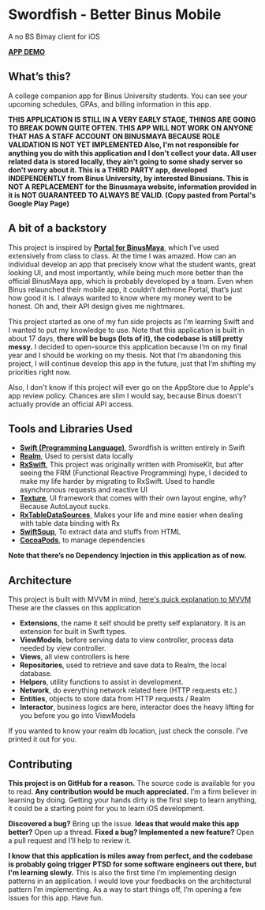 

# Swordfish - Better Binus Mobile
A no BS Bimay client for iOS

[**APP DEMO**](https://youtu.be/794d-_V5VeQ)

## **What’s this?**

A college companion app for Binus University students. You can see your upcoming schedules, GPAs, and billing information in this app.

**THIS APPLICATION IS STILL IN A VERY EARLY STAGE, THINGS ARE GOING TO BREAK DOWN QUITE OFTEN. THIS APP WILL NOT WORK ON ANYONE THAT HAS A STAFF ACCOUNT ON BINUSMAYA BECAUSE ROLE VALIDATION IS NOT YET IMPLEMENTED 
Also, I'm not responsible for anything you do with this application and I don't collect your data. All user related data is stored locally, they ain't going to some shady server so don't worry about it. 
This is a THIRD PARTY app, developed INDEPENDENTLY from Binus University, by interested Binusians. This is NOT A REPLACEMENT for the Binusmaya website, information provided in it is NOT GUARANTEED TO ALWAYS BE VALID. (Copy pasted from Portal's Google Play Page)**

## **A bit of a backstory**

This project is inspired by [**Portal for BinusMaya**](https://github.com/chrsep/Kingfish), which I’ve used extensively from class to class. At the time I was amazed. How can an individual develop an app that precisely know what the student wants, great looking UI, and most importantly, while being much more better than the official BinusMaya app, which is probably developed by a team.  Even when Binus relaunched their mobile app, it couldn’t dethrone Portal, that’s just how good it is. I always wanted to know where my money went to be honest. Oh and, their API design gives me nightmares.

This project started as one of my fun side projects as I’m learning Swift and I wanted to put my knowledge to use.
Note that this application is built in about 17 days, **there will be bugs (lots of it), the codebase is still pretty messy.** I decided to open-source this application because I’m on my final year and I should be working on my thesis. Not that I’m abandoning this project, I will continue develop this app in the future, just that I’m shifting my priorities right now.

Also, I don't know if this project will ever go on the AppStore due to Apple's app review policy. Chances are slim I would say, because Binus doesn't actually provide an official API access.

## **Tools and Libraries Used**

 - [**Swift (Programming Language)**](https://developer.apple.com/swift/), Swordfish is written entirely in Swift
  - [**Realm**](https://realm.io/docs/swift/latest/), Used to persist data locally 
   - [**RxSwift**](https://github.com/ReactiveX/RxSwift), This project was originally written with PromiseKit, but after seeing the FRM (Functional Reactive Programming) hype, I
   decided to make my life harder by migrating to RxSwift. Used to
   handle asynchronous requests and reactive UI
   - [**Texture**](https://texturegroup.org/), UI framework that comes with their own layout engine, why? Because AutoLayout sucks.
   - [**RxTableDataSources**](https://github.com/RxSwiftCommunity/RxDataSources/), Makes your life and mine easier when dealing with table data binding with Rx
   - [**SwiftSoup**](https://github.com/scinfu/SwiftSoup), To extract data and stuffs from HTML
   - [**CocoaPods**](https://cocoapods.org/), to manage dependencies

**Note that there’s no Dependency Injection in this application as of now.**

## **Architecture**
This project is built with MVVM in mind,  [here's quick explanation to MVVM](https://www.youtube.com/watch?v=bFoLlwuzAtk)
These are the classes on this application
- **Extensions**, the name it self should be pretty self explanatory. It is an extension for built in Swift types.
- **ViewModels**, 	before serving data to view controller, process data needed by view controller.
- **Views**, all view controllers is here
- **Repositories**, used to retrieve and save data to Realm, the local database.
- **Helpers**,  utility functions to assist in development.
- **Network**, do everything network related here (HTTP requests etc.)
- **Entities**, objects to store data from HTTP requests / Realm
- **Interactor**, business logics are here, interactor does the heavy lifting for you before you go into ViewModels

If you wanted to know your realm db location, just check the console. I’ve printed it out for you. 

## **Contributing**
**This project is on GitHub for a reason.** The source code is available for you to read. **Any contribution would be much appreciated.** I’m a firm believer in learning by doing. Getting your hands dirty is the first step to learn anything, it could be a starting point for you to learn iOS development. 

**Discovered a bug?** Bring up the issue. 
**Ideas that would make this app better?** Open up a thread. 
**Fixed a bug? Implemented a new feature?** Open a pull request and I’ll help to review it. 

**I know that this application is miles away from perfect, and the codebase is probably going trigger PTSD for some software engineers out there, but I'm learning slowly.** This is also the first time I’m implementing design patterns in an application. I would love your feedbacks on the architectural pattern I’m implementing.
As a way to start things off, I’m opening a few issues for this app. Have fun.
